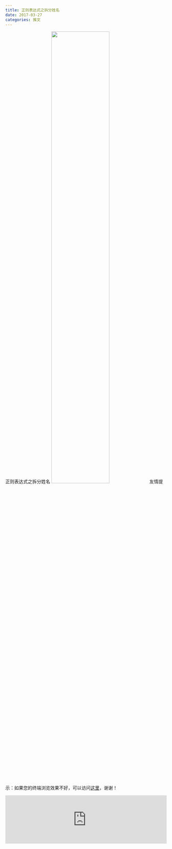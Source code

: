 ```yaml
---
title: 正则表达式之拆分姓名
date: 2017-03-27
categories: 推文
---
```

正则表达式之拆分姓名
<img src="http://mmbiz.qpic.cn/mmbiz_jpg/ACviaWTBFxhYMDRjwPGvH4D4iazk1dGaVVPInaJjKqFptr1uOic9u8pFmmXibq54YICaSIzhaqQhIN8mCJSwicTNNyQ/0?wx_fmt=jpeg" style="width: 60%; height: auto;"/><!--more-->
友情提示：如果您的终端浏览效果不好，可以访问[这里](https://stata-club.github.io/stata_article/2017-03-27.html)，谢谢！
<iframe src="https://stata-club.github.io/stata_article/2017-03-27.html" id="iframepage" frameborder="0" scrolling="no" marginheight="0" marginwidth="0" width="100%" onLoad="iFrameHeight()"></iframe>
<script type="text/javascript" language="javascript">
function iFrameHeight() {
var ifm= document.getElementById("iframepage");
var subWeb = document.frames ? document.frames["iframepage"].document : ifm.contentDocument;   
if(ifm != null && subWeb != null) {
 ifm.height = subWeb.body.scrollHeight;
} 
} 
</script> 
